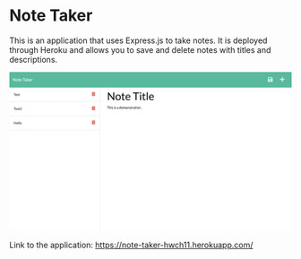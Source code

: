 # Note Taker

This is an application that uses Express.js to take notes. It is deployed through Heroku and allows you to save and delete notes with titles and descriptions.

![Preview Screenshot](./Assets/preview-screenshot.png)

Link to the application: https://note-taker-hwch11.herokuapp.com/
